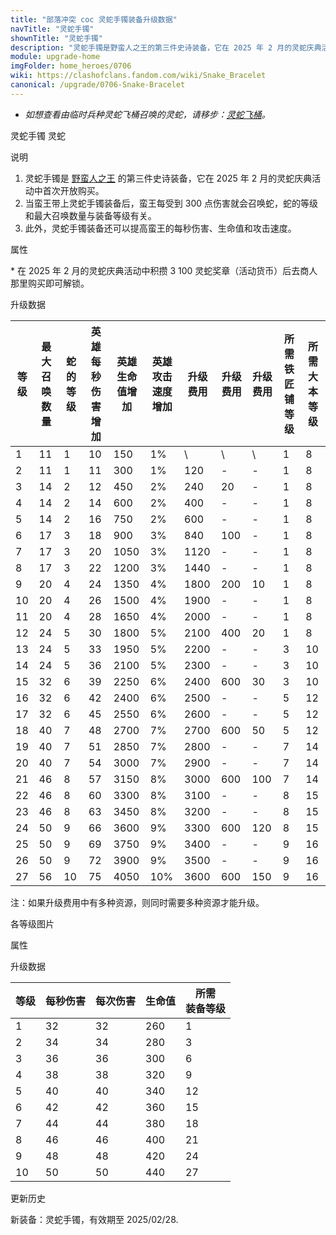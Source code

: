```yaml
---
title: "部落冲突 coc 灵蛇手镯装备升级数据"
navTitle: "灵蛇手镯"
shownTitle: "灵蛇手镯"
description: "灵蛇手镯是野蛮人之王的第三件史诗装备，它在 2025 年 2 月的灵蛇庆典活动中首次开放购买。当蛮王带上灵蛇手镯装备后，蛮王每受到 300 点伤害就会召唤蛇，蛇的等级和最大召唤数量与装备等级有关。此外，灵蛇手镯装备还可以提高蛮王的每秒伤害、生命值和攻击速度。"
module: upgrade-home
imgFolder: home_heroes/0706
wiki: https://clashofclans.fandom.com/wiki/Snake_Bracelet
canonical: /upgrade/0706-Snake-Bracelet
---
```


- *如想查看由临时兵种灵蛇飞桶召唤的灵蛇，请移步：[灵蛇飞桶](/upgrade/0e15-Snake-Barrel)。*

<SwitchTabs contentClass="cp-unit-items" :stickyTabs="true" :pageTabs="true">
    <SwitchTab tabId="cp-unit-item-0" :activeTab="true">灵蛇手镯</SwitchTab>
    <SwitchTab tabId="cp-unit-item-1">灵蛇</SwitchTab>
</SwitchTabs>

<!-- ↓↓↓ 灵蛇手镯 ↓↓↓ -->
<SwitchTabGroup id="cp-unit-item-0" class="cp-unit-items">
<UnitInfo :folder="$frontmatter.imgFolder" imgSrc="Snake_Bracelet_info.png" imgAlt="灵蛇手镯" description="受到伤害时，召唤灵蛇与您并肩作战。" />

<SmallTitle>说明</SmallTitle>

1. 灵蛇手镯是 [野蛮人之王](/upgrade/0200-Barbarian-King) 的第三件史诗装备，它在 2025 年 2 月的灵蛇庆典活动中首次开放购买。
2. 当蛮王带上灵蛇手镯装备后，蛮王每受到 300 点伤害就会召唤蛇，蛇的等级和最大召唤数量与装备等级有关。
3. 此外，灵蛇手镯装备还可以提高蛮王的每秒伤害、生命值和攻击速度。

<SmallTitle>属性</SmallTitle>

<UnitProperties>
    <UnitProperty pKey="技能类型" pValue="被动技能" />
    <UnitProperty pKey="装备稀有度" pValue="史诗" />
    <UnitProperty pKey="解锁条件" pValue="见说明<sup>*</sup>" />
</UnitProperties>

\* 在 2025 年 2 月的灵蛇庆典活动中积攒 3 100 灵蛇奖章（活动货币）后去商人那里购买即可解锁。

<SmallTitle>升级数据</SmallTitle>

<script setup>
const tableExtraInfo = [
    {
        "column": 6,
        "type": "cost",
        "icon": "Shiny_Ore",
        "noGoldPass": true
    },
    {
        "column": 7,
        "type": "cost",
        "icon": "Glowy_Ore",
        "noGoldPass": true
    },
    {
        "column": 8,
        "type": "cost",
        "icon": "Starry_Ore",
        "noGoldPass": true
    }
];
</script>

<UnitTable :tableExtraInfo="tableExtraInfo">

| 等级 |最大<br>召唤数量|蛇的等级|英雄每秒<br>伤害增加|英雄生命<br>值增加|英雄攻击<br>速度增加|升级费用|升级费用|升级费用|所需<br>铁匠铺等级|所需<br>大本等级|
| ---- |      ---      |  ---  |       ---        |        ---       |        ---      |   ---  |  ---  |  ---  |       ---       |      ---      |
|   1  |       11      |   1   |        10        |        150       |        1%       |    \   |   \   |   \   |        1        |       8       |
|   2  |       11      |   1   |        11        |        300       |        1%       |   120  |   -   |   -   |        1        |       8       |
|   3  |       14      |   2   |        12        |        450       |        2%       |   240  |   20  |   -   |        1        |       8       |
|   4  |       14      |   2   |        14        |        600       |        2%       |   400  |   -   |   -   |        1        |       8       |
|   5  |       14      |   2   |        16        |        750       |        2%       |   600  |   -   |   -   |        1        |       8       |
|   6  |       17      |   3   |        18        |        900       |        3%       |   840  |  100  |   -   |        1        |       8       |
|   7  |       17      |   3   |        20        |       1050       |        3%       |  1120  |   -   |   -   |        1        |       8       |
|   8  |       17      |   3   |        22        |       1200       |        3%       |  1440  |   -   |   -   |        1        |       8       |
|   9  |       20      |   4   |        24        |       1350       |        4%       |  1800  |  200  |   10  |        1        |       8       |
|  10  |       20      |   4   |        26        |       1500       |        4%       |  1900  |   -   |   -   |        1        |       8       |
|  11  |       20      |   4   |        28        |       1650       |        4%       |  2000  |   -   |   -   |        1        |       8       |
|  12  |       24      |   5   |        30        |       1800       |        5%       |  2100  |  400  |   20  |        1        |       8       |
|  13  |       24      |   5   |        33        |       1950       |        5%       |  2200  |   -   |   -   |        3        |      10       |
|  14  |       24      |   5   |        36        |       2100       |        5%       |  2300  |   -   |   -   |        3        |      10       |
|  15  |       32      |   6   |        39        |       2250       |        6%       |  2400  |  600  |   30  |        3        |      10       |
|  16  |       32      |   6   |        42        |       2400       |        6%       |  2500  |   -   |   -   |        5        |      12       |
|  17  |       32      |   6   |        45        |       2550       |        6%       |  2600  |   -   |   -   |        5        |      12       |
|  18  |       40      |   7   |        48        |       2700       |        7%       |  2700  |  600  |   50  |        5        |      12       |
|  19  |       40      |   7   |        51        |       2850       |        7%       |  2800  |   -   |   -   |        7        |      14       |
|  20  |       40      |   7   |        54        |       3000       |        7%       |  2900  |   -   |   -   |        7        |      14       |
|  21  |       46      |   8   |        57        |       3150       |        8%       |  3000  |  600  |  100  |        7        |      14       |
|  22  |       46      |   8   |        60        |       3300       |        8%       |  3100  |   -   |   -   |        8        |      15       |
|  23  |       46      |   8   |        63        |       3450       |        8%       |  3200  |   -   |   -   |        8        |      15       |
|  24  |       50      |   9   |        66        |       3600       |        9%       |  3300  |  600  |  120  |        8        |      15       |
|  25  |       50      |   9   |        69        |       3750       |        9%       |  3400  |   -   |   -   |        9        |      16       |
|  26  |       50      |   9   |        72        |       3900       |        9%       |  3500  |   -   |   -   |        9        |      16       |
|  27  |       56      |  10   |        75        |       4050       |       10%       |  3600  |  600  |  150  |        9        |      16       |
</UnitTable>

注：如果升级费用中有多种资源，则同时需要多种资源才能升级。
</SwitchTabGroup>

<!-- ↓↓↓ 灵蛇 ↓↓↓ -->
<SwitchTabGroup id="cp-unit-item-1" class="cp-unit-items">
<UnitInfo :folder="$frontmatter.imgFolder" imgSrc="Snake_info.png" imgAlt="灵蛇手镯召唤的灵蛇"
    description="这些饥饿的大蛇被一只神秘的古老手镯召唤出来，它们只有一个目的——咬碎一切！" />

<SmallTitle>各等级图片</SmallTitle>

<Panel>
    <UnitImgGroup :folder="$frontmatter.imgFolder">
        <UnitImg imgTitle="所有等级" imgSrc="Snake_Sprite.png" />
    </UnitImgGroup>
</Panel>

<SmallTitle>属性</SmallTitle>

<UnitProperties>
    <UnitProperty pKey="攻击偏好" pValue="无" />
    <UnitProperty pKey="伤害类型" pValue="单体伤害" />
    <UnitProperty pKey="攻击的目标" pValue="地面目标" />
    <UnitProperty pKey="占据人口" pValue="1" />
    <UnitProperty pKey="移动速度" pValue="3 格/秒" />
    <UnitProperty pKey="攻击速度" pValue="1 秒/次" />
    <UnitProperty pKey="攻击距离" pValue="0.4 格" />
</UnitProperties>

<SmallTitle>升级数据</SmallTitle>

<UnitTable>

| 等级 | 每秒伤害 | 每次伤害 | 生命值 | 所需<br>装备等级 |
|  --- |   ---   |   ---   |   ---  |      ---       |
|   1  |    32   |    32   |   260  |        1       |
|   2  |    34   |    34   |   280  |        3       |
|   3  |    36   |    36   |   300  |        6       |
|   4  |    38   |    38   |   320  |        9       |
|   5  |    40   |    40   |   340  |       12       |
|   6  |    42   |    42   |   360  |       15       |
|   7  |    44   |    44   |   380  |       18       |
|   8  |    46   |    46   |   400  |       21       |
|   9  |    48   |    48   |   420  |       24       |
|  10  |    50   |    50   |   440  |       27       |
</UnitTable>
</SwitchTabGroup>

<SmallTitle>更新历史</SmallTitle>

<Timeline>
    <TimelineItem date="2025/02/07">
        <TimelineRow>新装备：灵蛇手镯，有效期至 2025/02/28.</TimelineRow>
    </TimelineItem>
    <TimelineItem :historyBottom="true" />
</Timeline>
